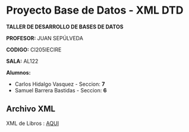 # Proyecto Base de Datos - XML DTD

**TALLER DE DESARROLLO DE BASES DE DATOS**

**PROFESOR:** JUAN SEPÚLVEDA

**CODIGO:** CI205IECIRE

**SALA:** AL122

**Alumnos:**

* Carlos Hidalgo Vasquez - Seccion: **7**
* Samuel Barrera Bastidas - Seccion: **6**

## Archivo XML

XML de Libros : [AQUI](https://github.com/silverfox78/ProyectoXmlDtd/blob/master/libros.xml)